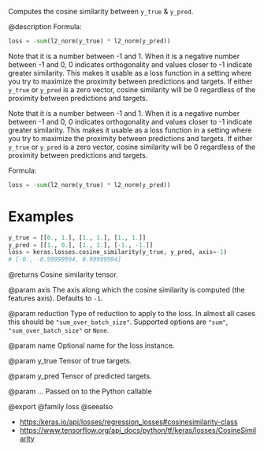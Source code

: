 Computes the cosine similarity between `y_true` & `y_pred`.

@description
Formula:
```python
loss = -sum(l2_norm(y_true) * l2_norm(y_pred))
```

Note that it is a number between -1 and 1. When it is a negative number
between -1 and 0, 0 indicates orthogonality and values closer to -1
indicate greater similarity. This makes it usable as a loss function in a
setting where you try to maximize the proximity between predictions and
targets. If either `y_true` or `y_pred` is a zero vector, cosine
similarity will be 0 regardless of the proximity between predictions
and targets.

Note that it is a number between -1 and 1. When it is a negative number
between -1 and 0, 0 indicates orthogonality and values closer to -1
indicate greater similarity. This makes it usable as a loss function in a
setting where you try to maximize the proximity between predictions and
targets. If either `y_true` or `y_pred` is a zero vector, cosine similarity
will be 0 regardless of the proximity between predictions and targets.

Formula:

```python
loss = -sum(l2_norm(y_true) * l2_norm(y_pred))
```

# Examples
```python
y_true = [[0., 1.], [1., 1.], [1., 1.]]
y_pred = [[1., 0.], [1., 1.], [-1., -1.]]
loss = keras.losses.cosine_similarity(y_true, y_pred, axis=-1)
# [-0., -0.99999994, 0.99999994]
```

@returns
Cosine similarity tensor.

@param axis
The axis along which the cosine similarity is computed
(the features axis). Defaults to `-1`.

@param reduction
Type of reduction to apply to the loss. In almost all cases
this should be `"sum_over_batch_size"`.
Supported options are `"sum"`, `"sum_over_batch_size"` or `None`.

@param name
Optional name for the loss instance.

@param y_true
Tensor of true targets.

@param y_pred
Tensor of predicted targets.

@param ...
Passed on to the Python callable

@export
@family loss
@seealso
+ <https:/keras.io/api/losses/regression_losses#cosinesimilarity-class>
+ <https://www.tensorflow.org/api_docs/python/tf/keras/losses/CosineSimilarity>

